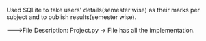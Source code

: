 Used SQLite to take users' details(semester wise) as their marks per subject and to publish results(semester wise).

--->File Description:
  Project.py -> File has all the implementation.
